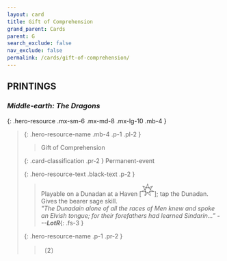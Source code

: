 ```yaml
---
layout: card
title: Gift of Comprehension
grand_parent: Cards
parent: G
search_exclude: false
nav_exclude: false
permalink: /cards/gift-of-comprehension/
---
```


## PRINTINGS


### _Middle-earth: The Dragons_

{: .hero-resource .mx-sm-6 .mx-md-8 .mx-lg-10 .mb-4 }
> {: .hero-resource-name .mb-4 .p-1 .pl-2 }
> > <div class="card-mp"></div>
> > <div class="card-name">Gift of Comprehension</div>
>
> {: .card-classification .pr-2 }
> Permanent-event
>
> {: .hero-resource-text .black-text .p-2 }
> > Playable on a Dunadan at a Haven \[![](/assets/images/free-haven.svg)]; tap the Dunadan. Gives the bearer sage skill. <br>_"The Dunadain alone of all the races of Men knew and spoke an Elvish tongue; for their forefathers had learned Sindarin...”_ ***---&#65279;LotR***{: .fs-3 } 
> 
> {: .hero-resource-name .p-1 .pr-2 }
> > <div class="card-shield"></div>
> > <div class="card-corruption">〔2〕</div>
